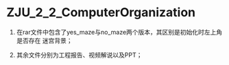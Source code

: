 # ZJU_2_2_ComputerOrganization

1. 在rar文件中包含了yes_maze与no_maze两个版本，其区别是初始化时左上角是否存在
   迷宫背景；

2. 其余文件分别为工程报告、视频解说以及PPT；
